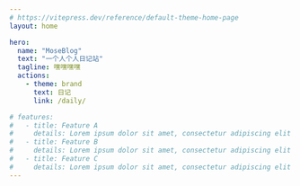 ```yaml
---
# https://vitepress.dev/reference/default-theme-home-page
layout: home

hero:
  name: "MoseBlog"
  text: "一个人个人日记站"
  tagline: 嘿嘿嘿嘿
  actions:
    - theme: brand
      text: 日记
      link: /daily/

# features:
#   - title: Feature A
#     details: Lorem ipsum dolor sit amet, consectetur adipiscing elit
#   - title: Feature B
#     details: Lorem ipsum dolor sit amet, consectetur adipiscing elit
#   - title: Feature C
#     details: Lorem ipsum dolor sit amet, consectetur adipiscing elit
---
```


